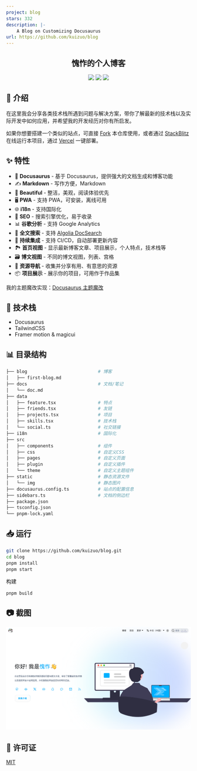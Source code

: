 ```yaml
---
project: blog
stars: 332
description: |-
    A Blog on Customizing Docusaurus
url: https://github.com/kuizuo/blog
---
```


<h2 align="center">
愧怍的个人博客
</h2>
<p align="center">
<a href="https://vercel.com/new/clone?repository-url=https://github.com/kuizuo/blog/tree/main&project-name=blog&repo-name=blog" rel="nofollow"><img src="https://vercel.com/button"></a>
<a href="https://app.netlify.com/start/deploy?repository=https://github.com/kuizuo/blog" rel="nofollow"><img src="https://www.netlify.com/img/deploy/button.svg"></a>
<a href="https://stackblitz.com/github/kuizuo/blog" rel="nofollow"><img src="https://developer.stackblitz.com/img/open_in_stackblitz.svg"></a>
</p>

## 👋 介绍

在这里我会分享各类技术栈所遇到问题与解决方案，带你了解最新的技术栈以及实际开发中如何应用，并希望我的开发经历对你有所启发。

如果你想要搭建一个类似的站点，可直接 [Fork](https://github.com/kuizuo/blog/fork) 本仓库使用，或者通过 [StackBlitz](https://stackblitz.com/github/kuizuo/blog) 在线运行本项目，通过 [Vercel](https://vercel.com/new/clone?repository-url=https://github.com/kuizuo/blog/tree/main&project-name=blog&repo-name=blog) 一键部署。

## ✨ 特性

- 🦖 **Docusaurus** - 基于 Docusaurus，提供强大的文档生成和博客功能
- ✍️ **Markdown** - 写作方便，Markdown
- 🎨 **Beautiful** - 整洁，美观，阅读体验优先
- 🖥️ **PWA** - 支持 PWA，可安装，离线可用
- 🌐 **i18n** - 支持国际化
- 💯 **SEO** - 搜索引擎优化，易于收录
- 📊 **谷歌分析** - 支持 Google Analytics
- 🔎 **全文搜索** - 支持 [Algolia DocSearch](https://github.com/algolia/docsearch)
- 🚀 **持续集成** - 支持 CI/CD，自动部署更新内容
- 🏞️ **首页视图** - 显示最新博客文章、项目展示，个人特点，技术栈等
- 🗃️ **博文视图** - 不同的博文视图，列表、宫格
- 🌈 **资源导航** - 收集并分享有用、有意思的资源
- 📦 **项目展示** - 展示你的项目，可用作于作品集

我的主题魔改实现：[Docusaurus 主题魔改](https://kuizuo.me/docs/docusaurus-guides)

## :wrench: 技术栈

- Docusaurus
- TailwindCSS
- Framer motion & magicui 

## 📊 目录结构

```bash
├── blog                           # 博客
│   ├── first-blog.md
├── docs                           # 文档/笔记
│   └── doc.md
├── data
│   ├── feature.tsx                # 特点
│   ├── friends.tsx                # 友链
│   ├── projects.tsx               # 项目
│   ├── skills.tsx                 # 技术栈
│   └── social.ts                  # 社交链接
├── i18n                           # 国际化
├── src
│   ├── components                 # 组件
│   ├── css                        # 自定义CSS
│   ├── pages                      # 自定义页面
│   ├── plugin                     # 自定义插件
│   └── theme                      # 自定义主题组件
├── static                         # 静态资源文件
│   └── img                        # 静态图片
├── docusaurus.config.ts           # 站点的配置信息
├── sidebars.ts                    # 文档的侧边栏
├── package.json
├── tsconfig.json
└── pnpm-lock.yaml
```

## 📥 运行

```bash
git clone https://github.com/kuizuo/blog.git
cd blog
pnpm install
pnpm start
```

构建

```bash
pnpm build
```

## 📷 截图

<img width="1471" alt="Live Demo" src="https://github.com/kuizuo/blog/blob/main/static/img/og.png?raw=true">

## 📝 许可证

[MIT](./LICENSE)

